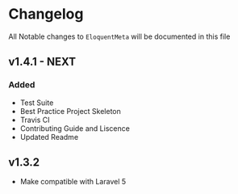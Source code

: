# Changelog

All Notable changes to `EloquentMeta` will be documented in this file


## v1.4.1 - NEXT
### Added
- Test Suite
- Best Practice Project Skeleton
- Travis CI
- Contributing Guide and Liscence
- Updated Readme

## v1.3.2 
- Make compatible with Laravel 5